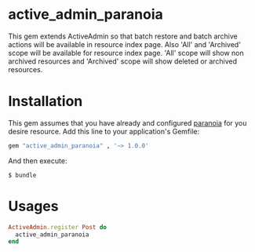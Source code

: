 # active_admin_paranoia
This gem extends ActiveAdmin so that batch restore and batch archive actions will be available in resource index page. Also 'All' and 'Archived' scope will be available for resource index page. 'All' scope will show non archived resources and 'Archived' scope will show deleted or archived resources.

# Installation
This gem assumes that you have already and configured [paranoia](https://github.com/radar/paranoia) for you desire resource. Add this line to your application's Gemfile:

```ruby
gem "active_admin_paranoia" , '~> 1.0.0'

```

And then execute:

    $ bundle

# Usages

```ruby
ActiveAdmin.register Post do
  active_admin_paranoia
end
```
